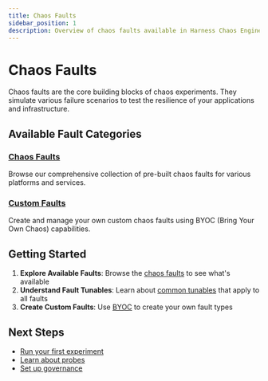 ```yaml
---
title: Chaos Faults
sidebar_position: 1
description: Overview of chaos faults available in Harness Chaos Engineering
---
```


# Chaos Faults

Chaos faults are the core building blocks of chaos experiments. They simulate various failure scenarios to test the resilience of your applications and infrastructure.

## Available Fault Categories

### [Chaos Faults](./chaos-faults)
Browse our comprehensive collection of pre-built chaos faults for various platforms and services.

### [Custom Faults](./custom-faults)
Create and manage your own custom chaos faults using BYOC (Bring Your Own Chaos) capabilities.

## Getting Started

1. **Explore Available Faults**: Browse the [chaos faults](./chaos-faults) to see what's available
2. **Understand Fault Tunables**: Learn about [common tunables](./chaos-faults/common-tunables-for-all-faults) that apply to all faults
3. **Create Custom Faults**: Use [BYOC](./byoc) to create your own fault types

## Next Steps

- [Run your first experiment](../get-started)
- [Learn about probes](../guides/probes)
- [Set up governance](../guides/governance/rbac)
